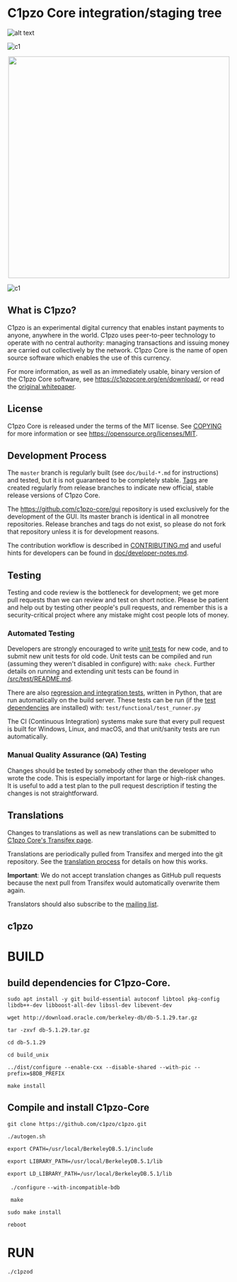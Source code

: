 C1pzo Core integration/staging tree
=====================================

![alt text](https://c1pzo.github.io/c1pzo/tree/Master/src/qt/res/icons/c1core.jpg)

![c1](https://github.com/c1pzo/c1pzo/tree/Master/src/qt/res/icons/c1.png)

<p align="center">
<img src="https://github.com/c1pzo/c1pzo/tree/Master/src/qt/res/icons/c1.png" height="500">
</p>

![c1](https://github.com/c1pzo/c1pzo/tree/Master/src/qt/res/icons/c1.png "Main Window")

What is C1pzo?
----------------

C1pzo is an experimental digital currency that enables instant payments to
anyone, anywhere in the world. C1pzo uses peer-to-peer technology to operate
with no central authority: managing transactions and issuing money are carried
out collectively by the network. C1pzo Core is the name of open source
software which enables the use of this currency.

For more information, as well as an immediately usable, binary version of
the C1pzo Core software, see https://c1pzocore.org/en/download/, or read the
[original whitepaper](https://c1pzocore.org/c1pzo.pdf).

License
-------

C1pzo Core is released under the terms of the MIT license. See [COPYING](COPYING) for more
information or see https://opensource.org/licenses/MIT.

Development Process
-------------------

The `master` branch is regularly built (see `doc/build-*.md` for instructions) and tested, but it is not guaranteed to be
completely stable. [Tags](https://github.com/c1pzo/c1pzo/tags) are created
regularly from release branches to indicate new official, stable release versions of C1pzo Core.

The https://github.com/c1pzo-core/gui repository is used exclusively for the
development of the GUI. Its master branch is identical in all monotree
repositories. Release branches and tags do not exist, so please do not fork
that repository unless it is for development reasons.

The contribution workflow is described in [CONTRIBUTING.md](CONTRIBUTING.md)
and useful hints for developers can be found in [doc/developer-notes.md](doc/developer-notes.md).

Testing
-------

Testing and code review is the bottleneck for development; we get more pull
requests than we can review and test on short notice. Please be patient and help out by testing
other people's pull requests, and remember this is a security-critical project where any mistake might cost people
lots of money.

### Automated Testing

Developers are strongly encouraged to write [unit tests](src/test/README.md) for new code, and to
submit new unit tests for old code. Unit tests can be compiled and run
(assuming they weren't disabled in configure) with: `make check`. Further details on running
and extending unit tests can be found in [/src/test/README.md](/src/test/README.md).

There are also [regression and integration tests](/test), written
in Python, that are run automatically on the build server.
These tests can be run (if the [test dependencies](/test) are installed) with: `test/functional/test_runner.py`

The CI (Continuous Integration) systems make sure that every pull request is built for Windows, Linux, and macOS,
and that unit/sanity tests are run automatically.

### Manual Quality Assurance (QA) Testing

Changes should be tested by somebody other than the developer who wrote the
code. This is especially important for large or high-risk changes. It is useful
to add a test plan to the pull request description if testing the changes is
not straightforward.

Translations
------------

Changes to translations as well as new translations can be submitted to
[C1pzo Core's Transifex page](https://www.transifex.com/c1pzo/c1pzo/).

Translations are periodically pulled from Transifex and merged into the git repository. See the
[translation process](doc/translation_process.md) for details on how this works.

**Important**: We do not accept translation changes as GitHub pull requests because the next
pull from Transifex would automatically overwrite them again.

Translators should also subscribe to the [mailing list](https://groups.google.com/forum/#!forum/c1pzo-translators).
## c1pzo




# BUILD

## build dependencies for C1pzo-Core.

 `` sudo apt install -y git build-essential autoconf libtool pkg-config libdb++-dev libboost-all-dev libssl-dev libevent-dev
`` 

``wget http://download.oracle.com/berkeley-db/db-5.1.29.tar.gz
 ``
 
`` tar -zxvf db-5.1.29.tar.gz
``

``cd db-5.1.29
``

`` cd build_unix
``

`` ../dist/configure --enable-cxx --disable-shared --with-pic --prefix=$BDB_PREFIX
``

`` make install 
 ``
  
## Compile and install C1pzo-Core
   
``git clone https://github.com/c1pzo/c1pzo.git
 ``
 
 ``./autogen.sh 
 ``
 
``export CPATH=/usr/local/BerkeleyDB.5.1/include
``

`` export LIBRARY_PATH=/usr/local/BerkeleyDB.5.1/lib
``

``export LD_LIBRARY_PATH=/usr/local/BerkeleyDB.5.1/lib
 ``

`` ./configure`` `` --with-incompatible-bdb ``

 `` make``
   
  ``sudo make install
  ``
  
`` reboot
 ``
 # RUN

 ``./c1pzod
 ``

